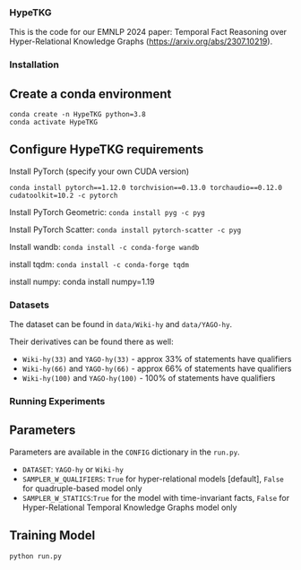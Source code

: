 ### HypeTKG

This is the code for our EMNLP 2024 paper: 
Temporal Fact Reasoning over Hyper-Relational Knowledge Graphs (https://arxiv.org/abs/2307.10219).

### Installation
## Create a conda environment

```
conda create -n HypeTKG python=3.8
conda activate HypeTKG
```

## Configure HypeTKG requirements

Install PyTorch (specify your own CUDA version)
```
conda install pytorch==1.12.0 torchvision==0.13.0 torchaudio==0.12.0 cudatoolkit=10.2 -c pytorch
```
Install PyTorch Geometric:
`
conda install pyg -c pyg
`

Install PyTorch Scatter:
`
conda install pytorch-scatter -c pyg
`

Install wandb:
`
conda install -c conda-forge wandb
`

install tqdm:
`
conda install -c conda-forge tqdm
`

install numpy:
conda install numpy=1.19


### Datasets

The dataset can be found in `data/Wiki-hy` and `data/YAGO-hy`.

Their derivatives can be found there as well:
* `Wiki-hy(33)` and `YAGO-hy(33)` - approx 33% of statements have qualifiers
* `Wiki-hy(66)` and `YAGO-hy(66)` - approx 66% of statements have qualifiers
* `Wiki-hy(100)` and `YAGO-hy(100)` - 100% of statements have qualifiers

### Running Experiments
## Parameters
Parameters are available in the `CONFIG` dictionary in the `run.py`.

* `DATASET`: `YAGO-hy` or `Wiki-hy` 
* `SAMPLER_W_QUALIFIERS`: `True` for hyper-relational models [default], `False` for quadruple-based model only
* `SAMPLER_W_STATICS`:`True` for the model with time-invariant facts, `False` for Hyper-Relational Temporal Knowledge Graphs model only

## Training Model
```
python run.py
```
